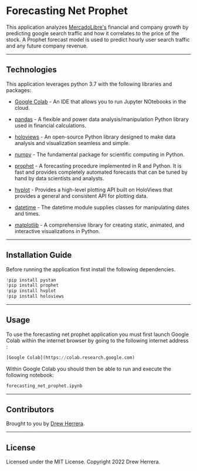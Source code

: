 # Forecasting Net Prophet
This application analyzes [MercadoLibre's](https://investor.mercadolibre.com/investor-relations) financial and company growth by predicting google search traffic and how it correlates to the price of the stock.  A Prophet forecast model is used to
predict hourly user search traffic and any future company revenue.

---


## Technologies

This application leverages python 3.7 with the following libraries and packages:

* [Google Colab](https://colab.research.google.com) - An IDE that allows you to run Jupyter NOtebooks in the cloud.

* [pandas](https://github.com/pandas-dev/pandas) - A flexible and power data analysis/manipulation Python library used in financial calculations.

* [holoviews](https://holoviews.org/) - An open-source Python library designed to make data analysis and visualization seamless and simple.

* [numpy](https://numpy.org) - The fundamental package for scientific computing in Python.

* [prophet](https://facebook.github.io/prophet/) - A forecasting procedure implemented in R and Python.  It is fast and provides completely automated forecasts that can be tuned by hand by 
                                                   data scientists and analysts.

* [hvplot](https://pyviz-dev.github.io/hvplot/user_guide/Introduction.html) - Provides a high-level plotting API built on HoloViews that provides a general and consistent API for plotting data.

* [datetime](https://docs.python.org/3/library/datetime.html) - The datetime module supplies classes for manipulating dates and times.

* [matplotlib](https://matplotlib.org/) - A comprehensive library for creating static, animated, and interactive visualizations in Python.

---

## Installation Guide

Before running the application first install the following dependencies.

```python
!pip install pystan
!pip install prophet
!pip install hvplot
!pip install holoviews
```

---

## Usage

To use the forecasting net prophet application you must first launch Google Colab within the internet browser by going to the following internet address :

```python
[Google Colab](https://colab.research.google.com)
```

Within Google Colab you should then be able to run and execute the following notebook:

``` python
forecasting_net_prophet.ipynb
```

---

## Contributors

Brought to you by [Drew Herrera](https://www.linkedin.com/in/drew94591).

---

## License

Licensed under the MIT License. Copyright 2022 Drew Herrera.
